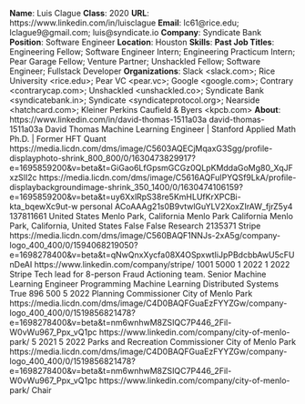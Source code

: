 **Name**: Luis Clague
**Class**: 2020
**URL**: https://www\.linkedin\.com/in/luisclague
**Email**: lc61@rice\.edu; lclague9@gmail\.com; luis@syndicate\.io
**Company**: Syndicate Bank
**Position**: Software Engineer
**Location**: Houston
**Skills**: 
**Past Job Titles**: Engineering Fellow; Software Engineer Intern; Engineering Practicum Intern; Pear Garage Fellow; Venture Partner; Unshackled Fellow; Software Engineer; Fullstack Developer
**Organizations**: Slack <slack\.com>; Rice University <rice\.edu>; Pear VC <pear\.vc>; Google <google\.com>; Contrary <contrarycap\.com>; Unshackled <unshackled\.co>; Syndicate Bank <syndicatebank\.in>; Syndicate <syndicateprotocol\.org>; Nearside <hatchcard\.com>; Kleiner Perkins Caufield & Byers <kpcb\.com>
**About**: https://www\.linkedin\.com/in/david\-thomas\-1511a03a david\-thomas\-1511a03a David Thomas Machine Learning Engineer | Stanford Applied Math Ph\.D\. | Former HFT Quant https://media\.licdn\.com/dms/image/C5603AQECjMqaxG3Sgg/profile\-displayphoto\-shrink\_800\_800/0/1630473829917?e=1695859200&v=beta&t=GiGao6LfGpsmGCGz0QLpKMddaGoMg80\_XqJFxzSlI2c https://media\.licdn\.com/dms/image/C5616AQFuIPYQSf9LkA/profile\-displaybackgroundimage\-shrink\_350\_1400/0/1630474106159?e=1695859200&v=beta&t=uy6XxlRpS38re5KmHLUfKrXPCBi\-kta\_bqewXc9ut\-w personal ACoAAAg21s0B9vtwlGuYLV2XoxZIrAW\_fjrZ5y4 137811661 United States Menlo Park, California Menlo Park California Menlo Park, California, United States False False Research 2135371 Stripe https://media\.licdn\.com/dms/image/C560BAQF1NNJs\-2xA5g/company\-logo\_400\_400/0/1594068219050?e=1698278400&v=beta&t=qNwQnxXycfa08X4OSpxwtIiJpPBdcbbAwU5cFUnDeAI https://www\.linkedin\.com/company/stripe/ 1001 5000 1 2022 1 2022 Stripe Tech lead for 8\-person Fraud Actioning team\. Senior Machine Learning Engineer Programming Machine Learning Distributed Systems True 896 500 5 2022 Planning Commissioner City of Menlo Park https://media\.licdn\.com/dms/image/C4D0BAQFGuaEzFYYZGw/company\-logo\_400\_400/0/1519856821478?e=1698278400&v=beta&t=nm6wnhwM8ZSIQC7P446\_2Fil\-W0vWu967\_Ppx\_vQ1pc https://www\.linkedin\.com/company/city\-of\-menlo\-park/ 5 2021 5 2022 Parks and Recreation Commissioner City of Menlo Park https://media\.licdn\.com/dms/image/C4D0BAQFGuaEzFYYZGw/company\-logo\_400\_400/0/1519856821478?e=1698278400&v=beta&t=nm6wnhwM8ZSIQC7P446\_2Fil\-W0vWu967\_Ppx\_vQ1pc https://www\.linkedin\.com/company/city\-of\-menlo\-park/ Chair
